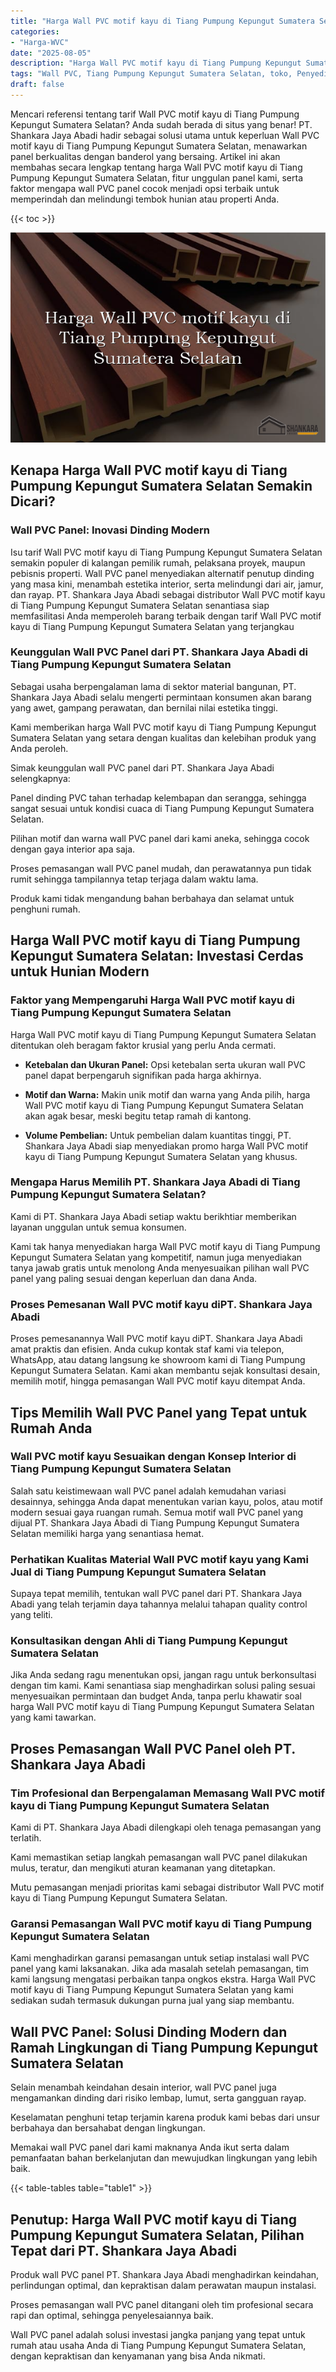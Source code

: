 ```yaml
---
title: "Harga Wall PVC motif kayu di Tiang Pumpung Kepungut Sumatera Selatan"
categories: 
- "Harga-WVC"
date: "2025-08-05"
description: "Harga Wall PVC motif kayu di Tiang Pumpung Kepungut Sumatera Selatan bagi tempat tinggal, perkantoran, serta toko. Panel unggulan, pilihan motif, warna modern, beserta servis instalasi oleh teknisi ahli serta jaminan resmi!|Servis distribusi Wall PVC motif kayu di Tiang Pumpung Kepungut Sumatera Selatan untuk kebutuhan rumah, perkantoran, atau ritel, dengan panel berkualitas dan penempatan oleh tim ahli dan kepastian resmi.|Solusi Wall PVC motif kayu di Tiang Pumpung Kepungut Sumatera Selatan yang terpercaya untuk hunian, office, dan toko, dengan produk terbaik dan instalasi ditangani oleh tim ahli serta jaminan resmi.|Penyediaan Wall PVC motif kayu di Tiang Pumpung Kepungut Sumatera Selatan untuk tempat tinggal, kantor, dan toko, dengan produk unggulan dan penempatan dikerjakan oleh teknisi ahli, disertai dengan jaminan resmi.}"
tags: "Wall PVC, Tiang Pumpung Kepungut Sumatera Selatan, toko, Penyedia, distributor"
draft: false
---
```


Mencari referensi tentang tarif Wall PVC motif kayu di Tiang Pumpung Kepungut Sumatera Selatan? Anda sudah berada di situs yang benar! PT. Shankara Jaya Abadi hadir sebagai solusi utama untuk keperluan Wall PVC motif kayu di Tiang Pumpung Kepungut Sumatera Selatan, menawarkan panel berkualitas dengan banderol yang bersaing. Artikel ini akan membahas secara lengkap tentang harga Wall PVC motif kayu di Tiang Pumpung Kepungut Sumatera Selatan, fitur unggulan panel kami, serta faktor mengapa wall PVC panel cocok menjadi opsi terbaik untuk memperindah dan melindungi tembok hunian atau properti Anda.

{{< toc >}}

![Harga Wall PVC motif kayu di Tiang Pumpung Kepungut Sumatera Selatan](/images/Harga-WVC/Harga-Wall-PVC-motif-kayu-di-Tiang-Pumpung-Kepungut-Sumatera-Selatan.png)


## Kenapa Harga Wall PVC motif kayu di Tiang Pumpung Kepungut Sumatera Selatan Semakin Dicari?

### Wall PVC Panel: Inovasi Dinding Modern

Isu tarif Wall PVC motif kayu di Tiang Pumpung Kepungut Sumatera Selatan semakin populer di kalangan pemilik rumah, pelaksana proyek, maupun pebisnis properti. Wall PVC panel menyediakan alternatif penutup dinding yang masa kini, menambah estetika interior, serta melindungi dari air, jamur, dan rayap. PT. Shankara Jaya Abadi sebagai distributor Wall PVC motif kayu di Tiang Pumpung Kepungut Sumatera Selatan senantiasa siap memfasilitasi Anda memperoleh barang terbaik dengan tarif Wall PVC motif kayu di Tiang Pumpung Kepungut Sumatera Selatan yang terjangkau

### Keunggulan Wall PVC Panel dari PT. Shankara Jaya Abadi di Tiang Pumpung Kepungut Sumatera Selatan

Sebagai usaha berpengalaman lama di sektor material bangunan, PT. Shankara Jaya Abadi selalu mengerti permintaan konsumen akan barang yang awet, gampang perawatan, dan bernilai nilai estetika tinggi.

Kami memberikan harga Wall PVC motif kayu di Tiang Pumpung Kepungut Sumatera Selatan yang setara dengan kualitas dan kelebihan produk yang Anda peroleh.

Simak keunggulan wall PVC panel dari PT. Shankara Jaya Abadi selengkapnya:

Panel dinding PVC tahan terhadap kelembapan dan serangga, sehingga sangat sesuai untuk kondisi cuaca di Tiang Pumpung Kepungut Sumatera Selatan.

Pilihan motif dan warna wall PVC panel dari kami aneka, sehingga cocok dengan gaya interior apa saja.

Proses pemasangan wall PVC panel mudah, dan perawatannya pun tidak rumit sehingga tampilannya tetap terjaga dalam waktu lama.

Produk kami tidak mengandung bahan berbahaya dan selamat untuk penghuni rumah.

## Harga Wall PVC motif kayu di Tiang Pumpung Kepungut Sumatera Selatan: Investasi Cerdas untuk Hunian Modern

### Faktor yang Mempengaruhi Harga Wall PVC motif kayu di Tiang Pumpung Kepungut Sumatera Selatan

Harga Wall PVC motif kayu di Tiang Pumpung Kepungut Sumatera Selatan ditentukan oleh beragam faktor krusial yang perlu Anda cermati.

- **Ketebalan dan Ukuran Panel:** Opsi ketebalan serta ukuran wall PVC panel dapat berpengaruh signifikan pada harga akhirnya.

- **Motif dan Warna:** Makin unik motif dan warna yang Anda pilih, harga Wall PVC motif kayu di Tiang Pumpung Kepungut Sumatera Selatan akan agak besar, meski begitu tetap ramah di kantong.

- **Volume Pembelian:** Untuk pembelian dalam kuantitas tinggi, PT. Shankara Jaya Abadi siap menyediakan promo harga Wall PVC motif kayu di Tiang Pumpung Kepungut Sumatera Selatan yang khusus.

### Mengapa Harus Memilih PT. Shankara Jaya Abadi di Tiang Pumpung Kepungut Sumatera Selatan?

Kami di PT. Shankara Jaya Abadi setiap waktu berikhtiar memberikan layanan unggulan untuk semua konsumen.

Kami tak hanya menyediakan harga Wall PVC motif kayu di Tiang Pumpung Kepungut Sumatera Selatan yang kompetitif, namun juga menyediakan tanya jawab gratis untuk menolong Anda menyesuaikan pilihan wall PVC panel yang paling sesuai dengan keperluan dan dana Anda.

### Proses Pemesanan Wall PVC motif kayu diPT. Shankara Jaya Abadi

Proses pemesanannya Wall PVC motif kayu diPT. Shankara Jaya Abadi amat praktis dan efisien. Anda cukup kontak staf kami via telepon, WhatsApp, atau datang langsung ke showroom kami di Tiang Pumpung Kepungut Sumatera Selatan. Kami akan membantu sejak konsultasi desain, memilih motif, hingga pemasangan Wall PVC motif kayu ditempat Anda.

## Tips Memilih Wall PVC Panel yang Tepat untuk Rumah Anda

### Wall PVC motif kayu Sesuaikan dengan Konsep Interior di Tiang Pumpung Kepungut Sumatera Selatan

Salah satu keistimewaan wall PVC panel adalah kemudahan variasi desainnya, sehingga Anda dapat menentukan varian kayu, polos, atau motif modern sesuai gaya ruangan rumah. Semua motif wall PVC panel yang dijual PT. Shankara Jaya Abadi di Tiang Pumpung Kepungut Sumatera Selatan memiliki harga yang senantiasa hemat.

### Perhatikan Kualitas Material Wall PVC motif kayu yang Kami Jual di Tiang Pumpung Kepungut Sumatera Selatan

Supaya tepat memilih, tentukan wall PVC panel dari PT. Shankara Jaya Abadi yang telah terjamin daya tahannya melalui tahapan quality control yang teliti.

### Konsultasikan dengan Ahli di Tiang Pumpung Kepungut Sumatera Selatan

Jika Anda sedang ragu menentukan opsi, jangan ragu untuk berkonsultasi dengan tim kami. Kami senantiasa siap menghadirkan solusi paling sesuai menyesuaikan permintaan dan budget Anda, tanpa perlu khawatir soal harga Wall PVC motif kayu di Tiang Pumpung Kepungut Sumatera Selatan yang kami tawarkan.

## Proses Pemasangan Wall PVC Panel oleh PT. Shankara Jaya Abadi

### Tim Profesional dan Berpengalaman Memasang Wall PVC motif kayu di Tiang Pumpung Kepungut Sumatera Selatan

Kami di PT. Shankara Jaya Abadi dilengkapi oleh tenaga pemasangan yang terlatih.

Kami memastikan setiap langkah pemasangan wall PVC panel dilakukan mulus, teratur, dan mengikuti aturan keamanan yang ditetapkan.

Mutu pemasangan menjadi prioritas kami sebagai distributor Wall PVC motif kayu di Tiang Pumpung Kepungut Sumatera Selatan.

### Garansi Pemasangan Wall PVC motif kayu di Tiang Pumpung Kepungut Sumatera Selatan

Kami menghadirkan garansi pemasangan untuk setiap instalasi wall PVC panel yang kami laksanakan. Jika ada masalah setelah pemasangan, tim kami langsung mengatasi perbaikan tanpa ongkos ekstra. Harga Wall PVC motif kayu di Tiang Pumpung Kepungut Sumatera Selatan yang kami sediakan sudah termasuk dukungan purna jual yang siap membantu.

## Wall PVC Panel: Solusi Dinding Modern dan Ramah Lingkungan di Tiang Pumpung Kepungut Sumatera Selatan

Selain menambah keindahan desain interior, wall PVC panel juga mengamankan dinding dari risiko lembap, lumut, serta gangguan rayap.

Keselamatan penghuni tetap terjamin karena produk kami bebas dari unsur berbahaya dan bersahabat dengan lingkungan.

Memakai wall PVC panel dari kami maknanya Anda ikut serta dalam pemanfaatan bahan berkelanjutan dan mewujudkan lingkungan yang lebih baik.

{{< table-tables table="table1" >}}

## Penutup: Harga Wall PVC motif kayu di Tiang Pumpung Kepungut Sumatera Selatan, Pilihan Tepat dari PT. Shankara Jaya Abadi

Produk wall PVC panel PT. Shankara Jaya Abadi menghadirkan keindahan, perlindungan optimal, dan kepraktisan dalam perawatan maupun instalasi.

Proses pemasangan wall PVC panel ditangani oleh tim profesional secara rapi dan optimal, sehingga penyelesaiannya baik.

Wall PVC panel adalah solusi investasi jangka panjang yang tepat untuk rumah atau usaha Anda di Tiang Pumpung Kepungut Sumatera Selatan, dengan kepraktisan dan kenyamanan yang bisa Anda nikmati.